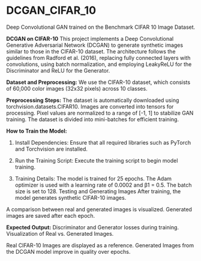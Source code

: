 # DCGAN_CIFAR_10
Deep Convolutional GAN trained on the Benchmark CIFAR 10 Image Dataset. 

**DCGAN on CIFAR-10**
This project implements a Deep Convolutional Generative Adversarial Network (DCGAN) to generate synthetic images similar to those in the CIFAR-10 dataset. 
The architecture follows the guidelines from Radford et al. (2016), replacing fully connected layers with convolutions, using batch normalization, and employing LeakyReLU for the Discriminator and ReLU for the Generator.

**Dataset and Preprocessing:**
We use the CIFAR-10 dataset, which consists of 60,000 color images (32x32 pixels) across 10 classes.

**Preprocessing Steps:**
The dataset is automatically downloaded using torchvision.datasets.CIFAR10.
Images are converted into tensors for processing.
Pixel values are normalized to a range of [-1, 1] to stabilize GAN training.
The dataset is divided into mini-batches for efficient training.

**How to Train the Model:**
1. Install Dependencies:
Ensure that all required libraries such as PyTorch and Torchvision are installed.

2. Run the Training Script:
Execute the training script to begin model training.

4. Training Details:
The model is trained for 25 epochs.
The Adam optimizer is used with a learning rate of 0.0002 and β1 = 0.5.
The batch size is set to 128.
Testing and Generating Images
After training, the model generates synthetic CIFAR-10 images.

A comparison between real and generated images is visualized.
Generated images are saved after each epoch.

**Expected Output:**
 Discriminator and Generator losses during training.
Visualization of Real vs. Generated Images.

Real CIFAR-10 Images are displayed as a reference.
Generated Images from the DCGAN model improve in quality over epochs.
